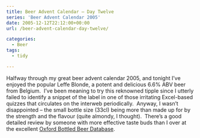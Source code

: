 ```yaml
---
title: Beer Advent Calendar – Day Twelve
series: 'Beer Advent Calendar 2005'
date: 2005-12-12T22:12:00+00:00
url: /beer-advent-calendar-day-twelve/

categories:
  - Beer
tags:
  - tidy

---
```

Halfway through my great beer advent calendar 2005, and tonight I’ve enjoyed the popular Leffe Blonde, a potent and delicious 6.6% ABV beer from Belgium.  I’ve been meaning to try this reknowned tipple since I utterly failed to identify a snippet of the label in one of those irritating Excel-based quizzes that circulates on the interweb periodically.  Anyway, I wasn’t disappointed &#8211; the small bottle size (33cl) being more than made up for by the strength and the flavour (quite almondy, I thought).  There’s a good detailed review by someone with more effective taste buds than I over at the excellent [Oxford Bottled Beer Database][1].

 [1]: http://www.bottledbeer.co.uk/index.html?beerid=386